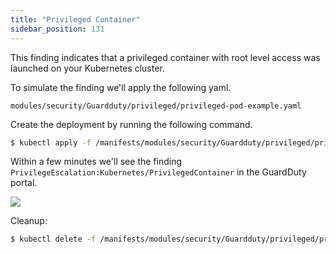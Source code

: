 ```yaml
---
title: "Privileged Container"
sidebar_position: 131
---
```


This finding indicates that a privileged container with root level access was launched on your Kubernetes cluster.

To simulate the finding we'll apply the following yaml.

```file
modules/security/Guardduty/privileged/privileged-pod-example.yaml
```

Create the deployment by running the following command.

```bash
$ kubectl apply -f /manifests/modules/security/Guardduty/privileged/privileged-pod-example.yaml
```

Within a few minutes we'll see the finding `PrivilegeEscalation:Kubernetes/PrivilegedContainer` in the GuardDuty portal.

![](PrivilegedContainer.png)

Cleanup:

```bash
$ kubectl delete -f /manifests/modules/security/Guardduty/privileged/privileged-pod-example.yaml
```
